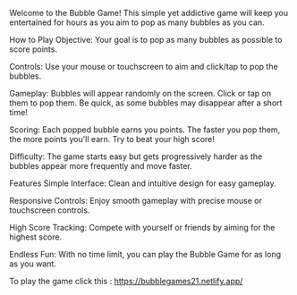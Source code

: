 Welcome to the Bubble Game! This simple yet addictive game will keep you entertained for hours as you aim to pop as many bubbles as you can.

How to Play
Objective: Your goal is to pop as many bubbles as possible to score points.

Controls: Use your mouse or touchscreen to aim and click/tap to pop the bubbles.

Gameplay: Bubbles will appear randomly on the screen. Click or tap on them to pop them. Be quick, as some bubbles may disappear after a short time!

Scoring: Each popped bubble earns you points. The faster you pop them, the more points you'll earn. Try to beat your high score!

Difficulty: The game starts easy but gets progressively harder as the bubbles appear more frequently and move faster.

Features
Simple Interface: Clean and intuitive design for easy gameplay.

Responsive Controls: Enjoy smooth gameplay with precise mouse or touchscreen controls.

High Score Tracking: Compete with yourself or friends by aiming for the highest score.

Endless Fun: With no time limit, you can play the Bubble Game for as long as you want.

To play the game click this : https://bubblegames21.netlify.app/
